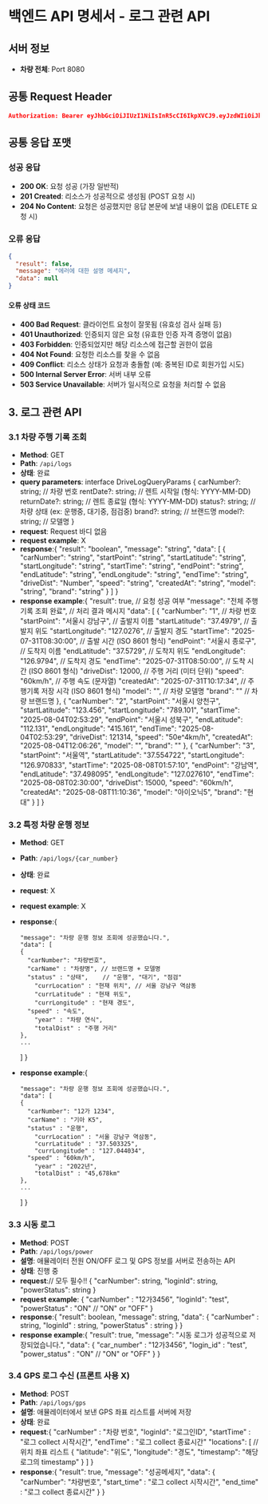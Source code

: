 # 백엔드 API 명세서 - 로그 관련 API

## 서버 정보

- **차량 전체**: Port 8080

## 공통 Request Header

```json
Authorization: Bearer eyJhbGciOiJIUzI1NiIsInR5cCI6IkpXVCJ9.eyJzdWIiOiJhZG1pblVzZXIxIiwicm9sZXMiOlsiQURNSU4iLCJVU0VSIl0sImlhdCI6MTY3ODkwNTYwMCwiZXhwIjoxNjc4OTA5MjAwfQ.some_very_long_jwt_string
```

## 공통 응답 포맷

### 성공 응답

- **200 OK**: 요청 성공 (가장 일반적)
- **201 Created**: 리소스가 성공적으로 생성됨 (POST 요청 시)
- **204 No Content**: 요청은 성공했지만 응답 본문에 보낼 내용이 없음 (DELETE 요청 시)

### 오류 응답

```json
{
  "result": false,
  "message": "에러에 대한 설명 메세지",
  "data": null
}
```

#### 오류 상태 코드

- **400 Bad Request**: 클라이언트 요청이 잘못됨 (유효성 검사 실패 등)
- **401 Unauthorized**: 인증되지 않은 요청 (유효한 인증 자격 증명이 없음)
- **403 Forbidden**: 인증되었지만 해당 리소스에 접근할 권한이 없음
- **404 Not Found**: 요청한 리소스를 찾을 수 없음
- **409 Conflict**: 리소스 상태가 요청과 충돌함 (예: 중복된 ID로 회원가입 시도)
- **500 Internal Server Error**: 서버 내부 오류
- **503 Service Unavailable**: 서버가 일시적으로 요청을 처리할 수 없음

## 3. 로그 관련 API

### 3.1 차량 주행 기록 조회

- **Method**: GET
- **Path**: `/api/logs`
- **상태**: 완료
- **query parameters**:
  interface DriveLogQueryParams {
  carNumber?: string; // 차량 번호
  rentDate?: string; // 렌트 시작일 (형식: YYYY-MM-DD)
  returnDate?: string; // 렌트 종료일 (형식: YYYY-MM-DD)
  status?: string; // 차량 상태 (ex: 운행중, 대기중, 점검중)
  brand?: string; // 브랜드명
  model?: string; // 모델명
  }
- **request**: Request 바디 없음
- **request example**: X
- **response**:{
  "result": "boolean",
  "message": "string",
  "data": [
  {
  "carNumber": "string",
  "startPoint": "string",
  "startLatitude": "string",
  "startLongitude": "string",
  "startTime": "string",
  "endPoint": "string",
  "endLatitude": "string",
  "endLongitude": "string",
  "endTime": "string",
  "driveDist": "Number",
  "speed": "string",
  "createdAt": "string",
  "model": "string",
  "brand": "string"
  }
  ]
  }
- **response example**:{
  "result": true, // 요청 성공 여부
  "message": "전체 주행기록 조회 완료", // 처리 결과 메시지
  "data": [
  {
  "carNumber": "1", // 차량 번호
  "startPoint": "서울시 강남구", // 출발지 이름
  "startLatitude": "37.4979", // 출발지 위도
  "startLongitude": "127.0276", // 출발지 경도
  "startTime": "2025-07-31T08:30:00", // 출발 시간 (ISO 8601 형식)
  "endPoint": "서울시 종로구", // 도착지 이름
  "endLatitude": "37.5729", // 도착지 위도
  "endLongitude": "126.9794", // 도착지 경도
  "endTime": "2025-07-31T08:50:00", // 도착 시간 (ISO 8601 형식)
  "driveDist": 12000, // 주행 거리 (미터 단위)
  "speed": "60km/h", // 주행 속도 (문자열)
  "createdAt": "2025-07-31T10:17:34", // 주행기록 저장 시각 (ISO 8601 형식)
  "model": "", // 차량 모델명
  "brand": "" // 차량 브랜드명
  },
  {
  "carNumber": "2",
  "startPoint": "서울시 양천구",
  "startLatitude": "123.456",
  "startLongitude": "789.101",
  "startTime": "2025-08-04T02:53:29",
  "endPoint": "서울시 성북구",
  "endLatitude": "112.131",
  "endLongitude": "415.161",
  "endTime": "2025-08-04T02:53:29",
  "driveDist": 121314,
  "speed": "50e^4km/h",
  "createdAt": "2025-08-04T12:06:26",
  "model": "",
  "brand": ""
  },
  {
  "carNumber": "3",
  "startPoint": "서울역",
  "startLatitude": "37.554722",
  "startLongitude": "126.970833",
  "startTime": "2025-08-08T01:57:10",
  "endPoint": "강남역",
  "endLatitude": "37.498095",
  "endLongitude": "127.027610",
  "endTime": "2025-08-08T02:30:00",
  "driveDist": 15000,
  "speed": "60km/h",
  "createdAt": "2025-08-08T11:10:36",
  "model": "아이오닉5",
  "brand": "현대"
  }
  ]
  }

### 3.2 특정 차량 운행 정보

- **Method**: GET
- **Path**: `/api/logs/{car_number}`
- **상태**: 완료
- **request**: X
- **request example**: X
- **response**:{

      "message": "차량 운행 정보 조회에 성공했습니다.",
      "data": [
      {
        "carNumber": "차량번호",
        "carName" : "차량명", // 브랜드명 + 모델명
        "status" : "상태",    // "운행", "대기", "점검"
          "currLocation" : "현재 위치", // 서울 강남구 역삼동
          "currLatitude" : "현재 위도",
          "currLongitude" : "현재 경도",
        "speed" : "속도",
          "year" : "차량 연식",
          "totalDist" : "주행 거리"
      },
      ...

  ]
  }

- **response example**:{

      "message": "차량 운행 정보 조회에 성공했습니다.",
      "data": [
      {
        "carNumber": "12가 1234",
        "carName" : "기아 K5",
        "status" : "운행",
          "currLocation" : "서울 강남구 역삼동",
          "currLatitude" : "37.503325",
          "currLongitude" : "127.044034",
        "speed" : "60km/h",
          "year" : "2022년",
          "totalDist" : "45,678km"
      },
      ...

  ]
  }

### 3.3 시동 로그

- **Method**: POST
- **Path**: `/api/logs/power`
- **설명**: 애뮬레이터 전원 ON/OFF 로그 및 GPS 정보를 서버로 전송하는 API
- **상태**: 진행 중
- **request**:// 모두 필수!!
  {
  "carNumber": string,
  "loginId": string,
  "powerStatus": string
  }
- **request example**:
  {
  "carNumber" : "12가3456",
  "loginId": "test",
  "powerStatus" : "ON" // "ON" or "OFF"
  }
- **response**:{
  "result": boolean,
  "message": string,
  "data": {
  "carNumber" : string,
  "loginId" : string,
  "powerStatus" : string
  }
  }
- **response example**:{
  "result": true,
  "message": "시동 로그가 성공적으로 저장되었습니다.",
  "data": {
  "car_number" : "12가3456",
  "login_id" : "test",
  "power_status" : "ON" // "ON" or "OFF"
  }
  }

### 3.4 GPS 로그 수신 (프론트 사용 X)

- **Method**: POST
- **Path**: `/api/logs/gps`
- **설명**: 애뮬레이터에서 보낸 GPS 좌표 리스트를 서버에 저장
- **상태**: 완료
- **request**:{
  "carNumber" : "차량 번호",
  "loginId": "로그인ID",
  "startTime" : "로그 collect 시작시간",
  "endTime" : "로그 collect 종료시간"
  "locations": [ // 위치 좌표 리스트
  {
  "latitude": "위도",
  "longitude": "경도",
  "timestamp": "해당 로그의 timestamp"
  }
  ]
  }
- **response**:{
  "result": true,
  "message": "성공메세지",
  "data": {
  "carNumber": "차량번호",
  "start_time" : "로그 collect 시작시간",
  "end_time" : "로그 collect 종료시간"
  }
  }
